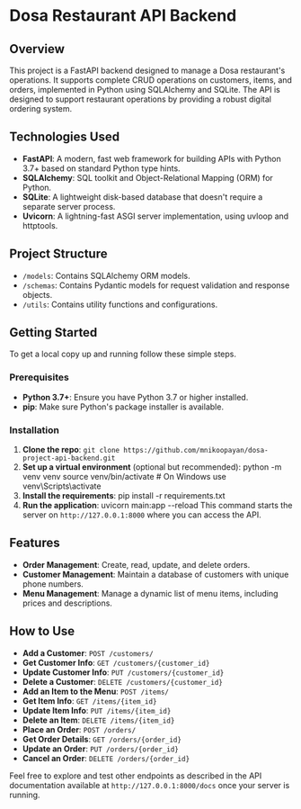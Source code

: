 # Dosa Restaurant API Backend

## Overview
This project is a FastAPI backend designed to manage a Dosa restaurant's operations. It supports complete CRUD operations on customers, items, and orders, implemented in Python using SQLAlchemy and SQLite. The API is designed to support restaurant operations by providing a robust digital ordering system.

## Technologies Used
- **FastAPI**: A modern, fast web framework for building APIs with Python 3.7+ based on standard Python type hints.
- **SQLAlchemy**: SQL toolkit and Object-Relational Mapping (ORM) for Python.
- **SQLite**: A lightweight disk-based database that doesn't require a separate server process.
- **Uvicorn**: A lightning-fast ASGI server implementation, using uvloop and httptools.

## Project Structure
- `/models`: Contains SQLAlchemy ORM models.
- `/schemas`: Contains Pydantic models for request validation and response objects.
- `/utils`: Contains utility functions and configurations.

## Getting Started
To get a local copy up and running follow these simple steps.

### Prerequisites
- **Python 3.7+**: Ensure you have Python 3.7 or higher installed.
- **pip**: Make sure Python's package installer is available.

### Installation
1. **Clone the repo**: `git clone https://github.com/mnikoopayan/dosa-project-api-backend.git`
2. **Set up a virtual environment** (optional but recommended):
python -m venv venv
source venv/bin/activate # On Windows use venv\Scripts\activate
3. **Install the requirements**:
pip install -r requirements.txt
4. **Run the application**:
uvicorn main:app --reload
This command starts the server on `http://127.0.0.1:8000` where you can access the API.

## Features
- **Order Management**: Create, read, update, and delete orders.
- **Customer Management**: Maintain a database of customers with unique phone numbers.
- **Menu Management**: Manage a dynamic list of menu items, including prices and descriptions.

## How to Use
- **Add a Customer**: `POST /customers/`
- **Get Customer Info**: `GET /customers/{customer_id}`
- **Update Customer Info**: `PUT /customers/{customer_id}`
- **Delete a Customer**: `DELETE /customers/{customer_id}`
- **Add an Item to the Menu**: `POST /items/`
- **Get Item Info**: `GET /items/{item_id}`
- **Update Item Info**: `PUT /items/{item_id}`
- **Delete an Item**: `DELETE /items/{item_id}`
- **Place an Order**: `POST /orders/`
- **Get Order Details**: `GET /orders/{order_id}`
- **Update an Order**: `PUT /orders/{order_id}`
- **Cancel an Order**: `DELETE /orders/{order_id}`

Feel free to explore and test other endpoints as described in the API documentation available at `http://127.0.0.1:8000/docs` once your server is running.



